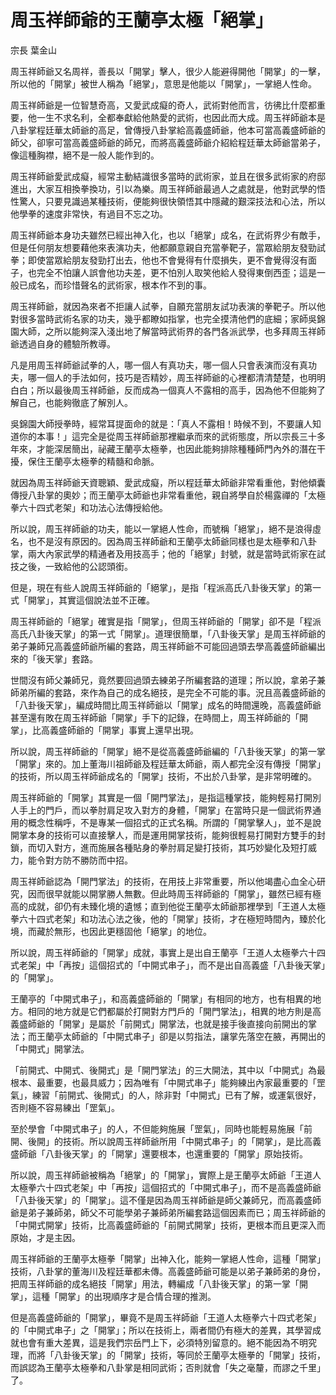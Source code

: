# 周玉祥師爺的王蘭亭太極「絕掌」

宗長
葉金山

周玉祥師爺又名周祥，善長以「開掌」擊人，很少人能避得開他「開掌」的一擊，所以他的「開掌」被世人稱為「絕掌」，意思是他能以「開掌」，一掌絕人性命。

周玉祥師爺是一位智慧奇高，又愛武成癡的奇人，武術對他而言，彷彿比什麼都重要，他一生不求名利，全都奉獻給他熱愛的武術，也因此而大成。周玉祥師爺本是八卦掌程廷華太師爺的高足，曾傳授八卦掌給高義盛師爺，他本可當高義盛師爺的師父，卻寧可當高義盛師爺的師兄，而將高義盛師爺介紹給程廷華太師爺當弟子，像這種胸襟，絕不是一般人能作到的。

周玉祥師爺愛武成癡，經常主動結識很多當時的武術家，並且在很多武術家的府邸進出，大家互相換拳換功，引以為樂。周玉祥師爺最過人之處就是，他對武學的悟性驚人，只要見識過某種技術，便能夠很快領悟其中隱藏的艱深技法和心法，所以他學拳的速度非常快，有過目不忘之功。

周玉祥師爺本身功夫雖然已經出神入化，也以「絕掌」成名，在武術界少有敵手，但是任何朋友想要藉他來表演功夫，他都願意親自充當拳靶子，當眾給朋友發勁試拳；即使當眾給朋友發勁打出去，他也不會覺得有什麼損失，更不會覺得沒有面子，也完全不怕讓人誤會他功夫差，更不怕別人取笑他給人發得東倒西歪；這是一般已成名，而珍惜聲名的武術家，根本作不到的事。

周玉祥師爺，就因為來者不拒讓人試拳，自願充當朋友試功表演的拳靶子。所以他對很多當時武術名家的功夫，幾乎都瞭如指掌，也完全摸清他們的底細；家師吳錦園大師，之所以能夠深入淺出地了解當時武術界的各門各派武學，也多拜周玉祥師爺透過自身的體驗所教導。

凡是用周玉祥師爺試拳的人，哪一個人有真功夫，哪一個人只會表演而沒有真功夫，哪一個人的手法如何，技巧是否精妙，周玉祥師爺的心裡都清清楚楚，也明明白白；所以最後周玉祥師爺，反而成為一個真人不露相的高手，因為他不但能夠了解自己，也能夠徹底了解別人。

吳錦園大師授拳時，經常耳提面命的就是：「真人不露相！時候不到，不要讓人知道你的本事！」這完全是從周玉祥師爺那裡繼承而來的武術態度，所以宗長三十多年來，才能深居簡出，祕藏王蘭亭太極拳，也因此能夠排除種種師門內外的潛在干擾，保住王蘭亭太極拳的精髓和命脈。

就因為周玉祥師爺天資聰穎、愛武成癡，所以程廷華太師爺非常看重他，對他傾囊傳授八卦掌的奧妙；而王蘭亭太師爺也非常看重他，親自將學自於楊露禪的「太極拳六十四式老架」和功法心法傳授給他。

所以說，周玉祥師爺的功夫，能以一掌絕人性命，而號稱「絕掌」，絕不是浪得虛名，也不是沒有原因的。因為周玉祥師爺和王蘭亭太師爺同樣也是太極拳和八卦掌，兩大內家武學的精通者及用技高手；他的「絕掌」封號，就是當時武術家在試技之後，一致給他的公認頭銜。

但是，現在有些人說周玉祥師爺的「絕掌」，是指「程派高氏八卦後天掌」的第一式「開掌」，其實這個說法並不正確。

周玉祥師爺的「絕掌」確實是指「開掌」，但周玉祥師爺的「開掌」卻不是「程派高氏八卦後天掌」的第一式「開掌」。道理很簡單，「八卦後天掌」是周玉祥師爺的弟子兼師兄高義盛師爺所編的套路，周玉祥師爺不可能回過頭去學高義盛師爺編出來的「後天掌」套路。

世間沒有師父兼師兄，竟然要回過頭去練弟子所編套路的道理；所以說，拿弟子兼師弟所編的套路，來作為自己的成名絕技，是完全不可能的事。況且高義盛師爺的「八卦後天掌」，編成時間比周玉祥師爺以「開掌」成名的時間還晚，高義盛師爺甚至還有敗在周玉祥師爺「開掌」手下的記錄，在時間上，周玉祥師爺的「開掌」，比高義盛師爺的「開掌」事實上還早出現。

所以說，周玉祥師爺的「開掌」絕不是從高義盛師爺編的「八卦後天掌」的第一掌「開掌」來的。加上董海川祖師爺及程廷華太師爺，兩人都完全沒有傳授「開掌」的技術，所以周玉祥師爺成名的「開掌」技術，不出於八卦掌，是非常明確的。

周玉祥師爺的「開掌」其實是一個「開門掌法」，是指這種掌技，能夠輕易打開別人手上的門戶，而以拳肘肩足攻入對方的身體，「開掌」在當時只是一個武術界通用的概念性稱呼，不是專某一個招式的正式名稱。所謂的「開掌擊人」，並不是說開掌本身的技術可以直接擊人，而是運用開掌技術，能夠很輕易打開對方雙手的封鎖，而切入對方，進而施展各種貼身的拳肘肩足變打技術，其巧妙變化及短打威力，能令對方防不勝防而中招。

周玉祥師爺認為「開門掌法」的技術，在用技上非常重要，所以他竭盡心血全心研究，因而很早就能以開掌勝人無數。但此時周玉祥師爺的「開掌」，雖然已經有極高的成就，卻仍有未臻化境的遺憾；直到他從王蘭亭太師爺那裡學到「王道人太極拳六十四式老架」和功法心法之後，他的「開掌」技術，才在極短時間內，臻於化境，而藏於無形，也因此更穩固他「絕掌」的地位。

所以說，周玉祥師爺的「開掌」成就，事實上是出自王蘭亭「王道人太極拳六十四式老架」中「再按」這個招式的「中開式串子」，而不是出自高義盛「八卦後天掌」的「開掌」。

王蘭亭的「中開式串子」，和高義盛師爺的「開掌」有相同的地方，也有相異的地方。相同的地方就是它們都屬於打開對方門戶的「開門掌法」，相異的地方則是高義盛師爺的「開掌」是屬於「前開式」開掌法，也就是接手後直接向前開出的掌法；而王蘭亭太師爺的「中開式串子」卻是以剪指法，讓掌先落空在腋，再開出的「中開式」開掌法。

「前開式、中開式、後開式」是「開門掌法」的三大開法，其中以「中開式」為最根本、最重要，也最具威力；因為唯有「中開式串子」能夠練出內家最重要的「罡氣」，練習「前開式、後開式」的人，除非對「中開式」已有了解，或運氣很好，否則極不容易練出「罡氣」。

至於學會「中開式串子」的人，不但能夠施展「罡氣」，同時也能輕易施展「前開、後開」的技術。所以說周玉祥師爺所用「中開式串子」的「開掌」，是比高義盛師爺「八卦後天掌」的「開掌」還要根本，也還重要的「開掌」原始技術。

所以說，周玉祥師爺被稱為「絕掌」的「開掌」，實際上是王蘭亭太師爺「王道人太極拳六十四式老架」中「再按」這個招式的「中開式串子」，而不是高義盛師爺「八卦後天掌」的「開掌」。這不僅是因為周玉祥師爺是師父兼師兄，而高義盛師爺是弟子兼師弟，師父不可能學弟子兼師弟所編套路這個因素而已；周玉祥師爺的「中開式開掌」技術，比高義盛師爺的「前開式開掌」技術，更根本而且更深入而原始，才是主因。

周玉祥師爺的王蘭亭太極拳「開掌」出神入化，能夠一掌絕人性命，這種「開掌」技術，八卦掌的董海川及程廷華都未傳。高義盛師爺可能是以弟子兼師弟的身份，把周玉祥師爺的成名絕技「開掌」用法，轉編成「八卦後天掌」的第一掌「開掌」，這種「開掌」的出現順序才是合情合理的推測。

但是高義盛師爺的「開掌」，畢竟不是周玉祥師爺「王道人太極拳六十四式老架」的「中開式串子」之「開掌」；所以在技術上，兩者間仍有極大的差異，其學習成就也會有重大差異，這是我們宗岳門上下，必須特別留意的。絕不能因為不明究理，而將「八卦後天掌」的「開掌」技術，等同於王蘭亭太極拳的「開掌」技術，而誤認為王蘭亭太極拳和八卦掌是相同武術；否則就會「失之毫釐，而謬之千里」了。